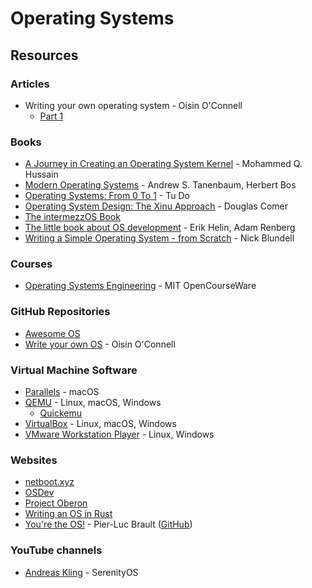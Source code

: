 # Operating Systems

## Resources

### Articles

* Writing your own operating system - Oisin O'Connell
  * [Part 1](https://o-oconnell.github.io/2023/01/12/p1os.html)

### Books

* [A Journey in Creating an Operating System Kernel](https://539kernel.com/) - Mohammed Q. Hussain
* [Modern Operating Systems](https://csc-knu.github.io/sys-prog/books/Andrew%20S.%20Tanenbaum%20-%20Modern%20Operating%20Systems.pdf) - Andrew S. Tanenbaum, Herbert Bos
* [Operating Systems: From 0 To 1](https://github.com/tuhdo/os01) - Tu Do
* [Operating System Design: The Xinu Approach](https://www.amazon.co.uk/Operating-System-Design-Approach-Second-ebook/dp/B00UVB2YA2) - Douglas Comer
* [The intermezzOS Book](https://intermezzos.github.io/book/)
* [The little book about OS development](https://littleosbook.github.io/) - Erik Helin, Adam Renberg
* [Writing a Simple Operating System - from Scratch](https://www.cs.bham.ac.uk/\~exr/lectures/opsys/10\_11/lectures/os-dev.pdf) - Nick Blundell

### Courses

* [Operating Systems Engineering](https://ocw.mit.edu/courses/6-828-operating-system-engineering-fall-2012/) - MIT OpenCourseWare

### GitHub Repositories

* [Awesome OS](https://github.com/jubalh/awesome-os)
* [Write your own OS](https://github.com/o-oconnell/writeyourownos) - Oisin O'Connell

### Virtual Machine Software

* [Parallels](https://www.parallels.com/products/desktop/) - macOS
* [QEMU](https://www.qemu.org/) - Linux, macOS, Windows
  * [Quickemu](https://github.com/quickemu-project/quickemu)
* [VirtualBox](https://www.virtualbox.org/) - Linux, macOS, Windows
* [VMware Workstation Player](https://www.vmware.com/products/workstation-player.html.html) - Linux, Windows

### Websites

* [netboot.xyz](https://netboot.xyz/)
* [OSDev](https://wiki.osdev.org/Main\_Page)
* [Project Oberon](https://www.projectoberon.com/)
* [Writing an OS in Rust](https://os.phil-opp.com/)
* [You're the OS!](https://plbrault.github.io/youre-the-os/) - Pier-Luc Brault ([GitHub](https://github.com/plbrault/youre-the-os))

### YouTube channels

* [Andreas Kling](https://www.youtube.com/c/AndreasKling/videos) - SerenityOS
